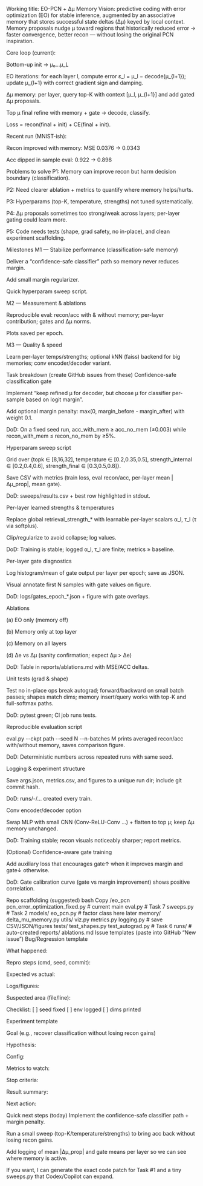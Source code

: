 Working title: EO-PCN + Δμ Memory
Vision: predictive coding with error optimization (EO) for stable inference, augmented by an associative memory that stores successful state deltas (Δμ) keyed by local context. Memory proposals nudge μ toward regions that historically reduced error → faster convergence, better recon — without losing the original PCN inspiration.

Core loop (current):

Bottom-up init → μ₀…μ_L

EO iterations: for each layer l, compute error ε_l = μ_l − decode(μ_{l+1}); update μ_{l+1} with correct gradient sign and damping.

Δμ memory: per layer, query top-K with context [μ_l, μ_{l+1}] and add gated Δμ proposals.

Top μ final refine with memory + gate → decode, classify.

Loss = recon(final + init) + CE(final + init).

Recent run (MNIST-ish):

Recon improved with memory: MSE 0.0376 → 0.0343

Acc dipped in sample eval: 0.922 → 0.898

Problems to solve
P1: Memory can improve recon but harm decision boundary (classification).

P2: Need clearer ablation + metrics to quantify where memory helps/hurts.

P3: Hyperparams (top-K, temperature, strengths) not tuned systematically.

P4: Δμ proposals sometimes too strong/weak across layers; per-layer gating could learn more.

P5: Code needs tests (shape, grad safety, no in-place), and clean experiment scaffolding.

Milestones
M1 — Stabilize performance (classification-safe memory)

Deliver a “confidence-safe classifier” path so memory never reduces margin.

Add small margin regularizer.

Quick hyperparam sweep script.

M2 — Measurement & ablations

Reproducible eval: recon/acc with & without memory; per-layer contribution; gates and Δμ norms.

Plots saved per epoch.

M3 — Quality & speed

Learn per-layer temps/strengths; optional kNN (faiss) backend for big memories; conv encoder/decoder variant.

Task breakdown (create GitHub issues from these)
Confidence-safe classification gate

Implement “keep refined μ for decoder, but choose μ for classifier per-sample based on logit margin”.

Add optional margin penalty: max(0, margin_before - margin_after) with weight 0.1.

DoD: On a fixed seed run, acc_with_mem ≥ acc_no_mem (±0.003) while recon_with_mem ≤ recon_no_mem by ≥5%.

Hyperparam sweep script

Grid over {topk ∈ [8,16,32], temperature ∈ [0.2,0.35,0.5], strength_internal ∈ [0.2,0.4,0.6], strength_final ∈ [0.3,0.5,0.8]}.

Save CSV with metrics (train loss, eval recon/acc, per-layer mean |Δμ_prop|, mean gate).

DoD: sweeps/results.csv + best row highlighted in stdout.

Per-layer learned strengths & temperatures

Replace global retrieval_strength_* with learnable per-layer scalars α_l, τ_l (τ via softplus).

Clip/regularize to avoid collapse; log values.

DoD: Training is stable; logged α_l, τ_l are finite; metrics ≥ baseline.

Per-layer gate diagnostics

Log histogram/mean of gate output per layer per epoch; save as JSON.

Visual annotate first N samples with gate values on figure.

DoD: logs/gates_epoch_*.json + figure with gate overlays.

Ablations

(a) EO only (memory off)

(b) Memory only at top layer

(c) Memory on all layers

(d) Δe vs Δμ (sanity confirmation; expect Δμ > Δe)

DoD: Table in reports/ablations.md with MSE/ACC deltas.

Unit tests (grad & shape)

Test no in-place ops break autograd; forward/backward on small batch passes; shapes match dims; memory insert/query works with top-K and full-softmax paths.

DoD: pytest green; CI job runs tests.

Reproducible evaluation script

eval.py --ckpt path --seed N --n-batches M prints averaged recon/acc with/without memory, saves comparison figure.

DoD: Deterministic numbers across repeated runs with same seed.

Logging & experiment structure

Save args.json, metrics.csv, and figures to a unique run dir; include git commit hash.

DoD: runs/<timestamp>-<hash>/... created every train.

Conv encoder/decoder option

Swap MLP with small CNN (Conv-ReLU-Conv …) + flatten to top μ; keep Δμ memory unchanged.

DoD: Training stable; recon visuals noticeably sharper; report metrics.

(Optional) Confidence-aware gate training

Add auxiliary loss that encourages gate↑ when it improves margin and gate↓ otherwise.

DoD: Gate calibration curve (gate vs margin improvement) shows positive correlation.

Repo scaffolding (suggested)
bash
Copy
/eo_pcn
  pcn_error_optimization_fixed.py        # current main
  eval.py                                # Task 7
  sweeps.py                              # Task 2
  models/
    eo_pcn.py                            # factor class here later
  memory/
    delta_mu_memory.py
  utils/
    viz.py  metrics.py  logging.py       # save CSV/JSON/figures
  tests/
    test_shapes.py  test_autograd.py     # Task 6
  runs/                                  # auto-created
  reports/
    ablations.md
Issue templates (paste into GitHub “New issue”)
Bug/Regression template

What happened:

Repro steps (cmd, seed, commit):

Expected vs actual:

Logs/figures:

Suspected area (file/line):

Checklist: [ ] seed fixed [ ] env logged [ ] dims printed

Experiment template

Goal (e.g., recover classification without losing recon gains)

Hypothesis:

Config:

Metrics to watch:

Stop criteria:

Result summary:

Next action:

Quick next steps (today)
Implement the confidence-safe classifier path + margin penalty.

Run a small sweep (top-K/temperature/strengths) to bring acc back without losing recon gains.

Add logging of mean |Δμ_prop| and gate means per layer so we can see where memory is active.

If you want, I can generate the exact code patch for Task #1 and a tiny sweeps.py that Codex/Copilot can expand.
